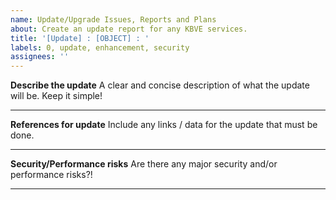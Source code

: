 ```yaml
---
name: Update/Upgrade Issues, Reports and Plans
about: Create an update report for any KBVE services.
title: '[Update] : [OBJECT] : '
labels: 0, update, enhancement, security
assignees: ''
---
```


**Describe the update**
A clear and concise description of what the update will be. Keep it simple!

* * *

**References for update**
Include any links / data for the update that must be done.

* * *

**Security/Performance risks**
Are there any major security and/or performance risks?!

* * *
